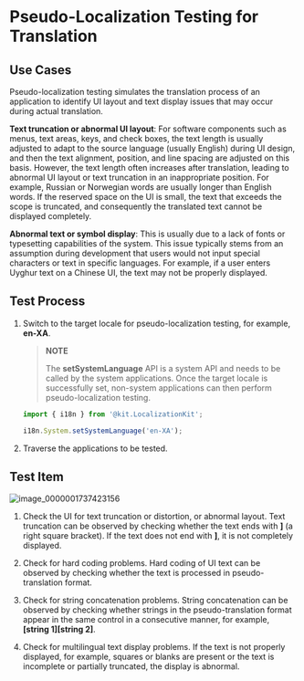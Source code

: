 # Pseudo-Localization Testing for Translation

<!--Kit: Localization Kit-->
<!--Subsystem: Global-->
<!--Owner: @yliupy-->
<!--Designer: @sunyaozu-->
<!--Tester: @lpw_work-->
<!--Adviser: @Brilliantry_Rui-->

## Use Cases

Pseudo-localization testing simulates the translation process of an application to identify UI layout and text display issues that may occur during actual translation.

**Text truncation or abnormal UI layout**: For software components such as menus, text areas, keys, and check boxes, the text length is usually adjusted to adapt to the source language (usually English) during UI design, and then the text alignment, position, and line spacing are adjusted on this basis. However, the text length often increases after translation, leading to abnormal UI layout or text truncation in an inappropriate position. For example, Russian or Norwegian words are usually longer than English words. If the reserved space on the UI is small, the text that exceeds the scope is truncated, and consequently the translated text cannot be displayed completely.

**Abnormal text or symbol display**: This is usually due to a lack of fonts or typesetting capabilities of the system. This issue typically stems from an assumption during development that users would not input special characters or text in specific languages. For example, if a user enters Uyghur text on a Chinese UI, the text may not be properly displayed.


## Test Process

1. Switch to the target locale for pseudo-localization testing, for example, **en-XA**.

   >  **NOTE**
   >
   >  The **setSystemLanguage** API is a system API and needs to be called by the system applications. Once the target locale is successfully set, non-system applications can then perform pseudo-localization testing.
   <!--RP1-->
   ```ts
   import { i18n } from '@kit.LocalizationKit';

   i18n.System.setSystemLanguage('en-XA');
   ```
   <!--RP1End-->

2. Traverse the applications to be tested.


## **Test Item**

![image_0000001737423156](figures/image_0000001737423156.png)

1. Check the UI for text truncation or distortion, or abnormal layout. Text truncation can be observed by checking whether the text ends with **]** (a right square bracket). If the text does not end with **]**, it is not completely displayed.

2. Check for hard coding problems. Hard coding of UI text can be observed by checking whether the text is processed in pseudo-translation format.

3. Check for string concatenation problems. String concatenation can be observed by checking whether strings in the pseudo-translation format appear in the same control in a consecutive manner, for example, **[string 1][string 2]**.

4. Check for multilingual text display problems. If the text is not properly displayed, for example, squares or blanks are present or the text is incomplete or partially truncated, the display is abnormal.
